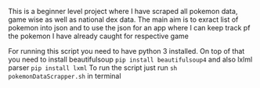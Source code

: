 This is a beginner level project where I have scraped all pokemon data, game wise as well as national dex data. The main aim is to exract list of pokemon into json and to use the json for an app where I can keep track pf the pokemon I have already caught for respective game

For running this script you need to have python 3 installed.
On top of that you need to install beautifulsoup `pip install beautifulsoup4`
and also lxlml parser `pip install lxml`
To run the script just run `sh pokemonDataScrapper.sh` in terminal
